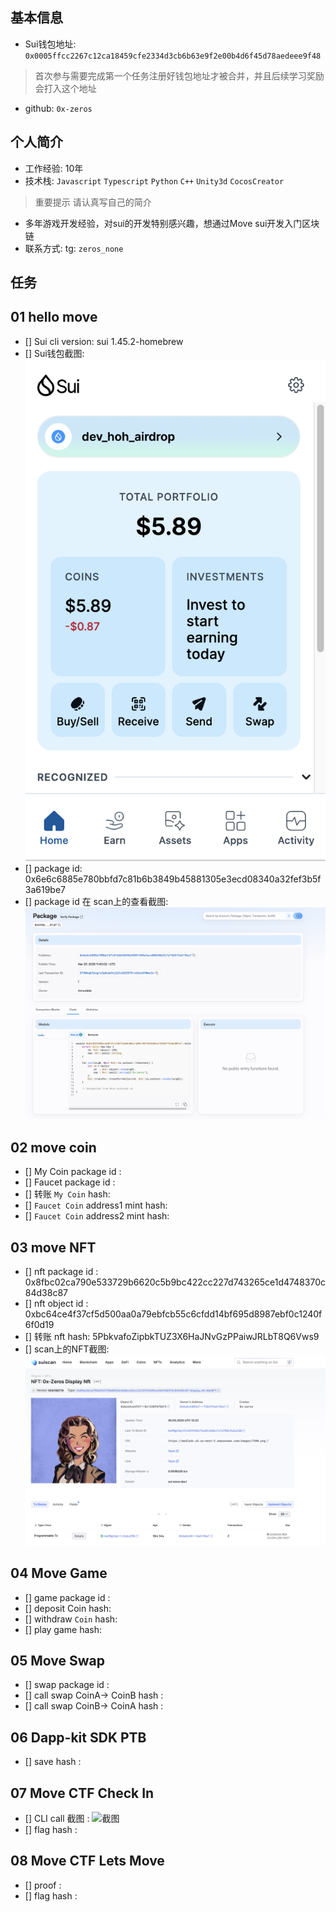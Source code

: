 ## 基本信息
- Sui钱包地址: `0x0005ffcc2267c12ca18459cfe2334d3cb6b63e9f2e00b4d6f45d78aedeee9f48`
> 首次参与需要完成第一个任务注册好钱包地址才被合并，并且后续学习奖励会打入这个地址
- github: `0x-zeros`

## 个人简介
- 工作经验: 10年
- 技术栈: `Javascript` `Typescript` `Python` `C++` `Unity3d` `CocosCreator` 
> 重要提示 请认真写自己的简介
- 多年游戏开发经验，对sui的开发特别感兴趣，想通过Move sui开发入门区块链
- 联系方式: tg: `zeros_none`

## 任务

##   01 hello move  
- [] Sui cli version: sui 1.45.2-homebrew
- [] Sui钱包截图: ![Sui钱包截图](./images/task1_wallet.png)
- [] package id: 0x6e6c6885e780bbfd7c81b6b3849b45881305e3ecd08340a32fef3b5f3a619be7
- [] package id 在 scan上的查看截图:![Scan截图](./images/task1_packageid.png)

##   02 move coin
- [] My Coin package id : 
- [] Faucet package id : 
- [] 转账 `My Coin` hash:
- [] `Faucet Coin` address1 mint hash:
- [] `Faucet Coin` address2 mint hash:

##   03 move NFT
- [] nft package id : 0x8fbc02ca790e533729b6620c5b9bc422cc227d743265ce1d4748370c84d38c87
- [] nft object id : 0xbc64ce4f37cf5d500aa0a79ebfcb55c6cfdd14bf695d8987ebf0c1240f6f0d19
- [] 转账 nft  hash: 5PbkvafoZipbkTUZ3X6HaJNvGzPPaiwJRLbT8Q6Vws9
- [] scan上的NFT截图:![Scan截图](./images/task3_nft.jpg)

##   04 Move Game
- [] game package id :
- [] deposit Coin hash:
- [] withdraw `Coin` hash:
- [] play game hash:

##   05 Move Swap
- [] swap package id :
- [] call swap CoinA-> CoinB  hash :
- [] call swap CoinB-> CoinA  hash :

##   06 Dapp-kit SDK PTB
- [] save hash :

##   07 Move CTF Check In
- [] CLI call 截图 : ![截图](./images/你的图片地址)
- [] flag hash :

##   08 Move CTF Lets Move
- [] proof : 
- [] flag hash :

